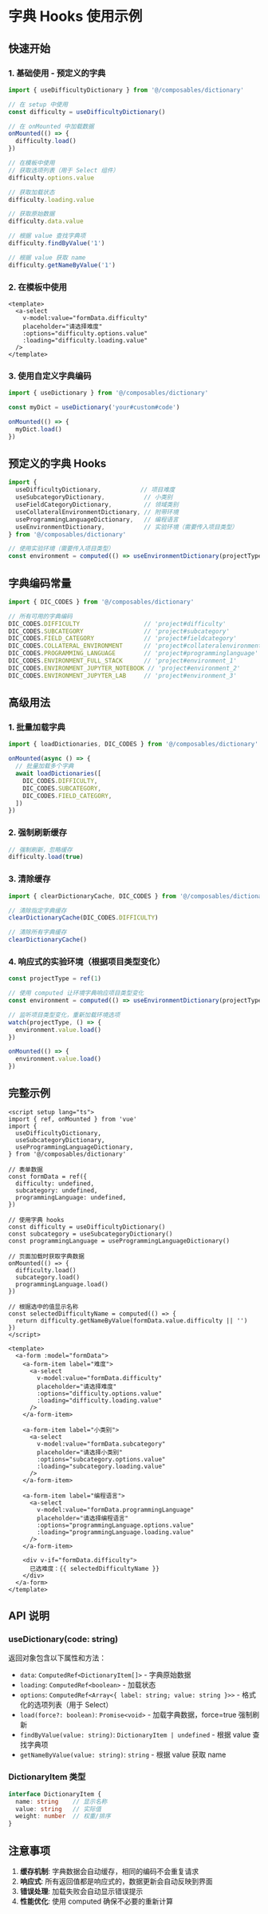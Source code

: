 # 字典 Hooks 使用示例

## 快速开始

### 1. 基础使用 - 预定义的字典

```typescript
import { useDifficultyDictionary } from '@/composables/dictionary'

// 在 setup 中使用
const difficulty = useDifficultyDictionary()

// 在 onMounted 中加载数据
onMounted(() => {
  difficulty.load()
})

// 在模板中使用
// 获取选项列表（用于 Select 组件）
difficulty.options.value

// 获取加载状态
difficulty.loading.value

// 获取原始数据
difficulty.data.value

// 根据 value 查找字典项
difficulty.findByValue('1')

// 根据 value 获取 name
difficulty.getNameByValue('1')
```

### 2. 在模板中使用

```vue
<template>
  <a-select
    v-model:value="formData.difficulty"
    placeholder="请选择难度"
    :options="difficulty.options.value"
    :loading="difficulty.loading.value"
  />
</template>
```

### 3. 使用自定义字典编码

```typescript
import { useDictionary } from '@/composables/dictionary'

const myDict = useDictionary('your#custom#code')

onMounted(() => {
  myDict.load()
})
```

## 预定义的字典 Hooks

```typescript
import {
  useDifficultyDictionary,           // 项目难度
  useSubcategoryDictionary,           // 小类别
  useFieldCategoryDictionary,         // 领域类别
  useCollateralEnvironmentDictionary, // 附带环境
  useProgrammingLanguageDictionary,   // 编程语言
  useEnvironmentDictionary,           // 实验环境（需要传入项目类型）
} from '@/composables/dictionary'

// 使用实验环境（需要传入项目类型）
const environment = computed(() => useEnvironmentDictionary(projectType.value))
```

## 字典编码常量

```typescript
import { DIC_CODES } from '@/composables/dictionary'

// 所有可用的字典编码
DIC_CODES.DIFFICULTY                  // 'project#difficulty'
DIC_CODES.SUBCATEGORY                 // 'project#subcategory'
DIC_CODES.FIELD_CATEGORY              // 'project#fieldcategory'
DIC_CODES.COLLATERAL_ENVIRONMENT      // 'project#collateralenvironment'
DIC_CODES.PROGRAMMING_LANGUAGE        // 'project#programminglanguage'
DIC_CODES.ENVIRONMENT_FULL_STACK      // 'project#environment_1'
DIC_CODES.ENVIRONMENT_JUPYTER_NOTEBOOK // 'project#environment_2'
DIC_CODES.ENVIRONMENT_JUPYTER_LAB     // 'project#environment_3'
```

## 高级用法

### 1. 批量加载字典

```typescript
import { loadDictionaries, DIC_CODES } from '@/composables/dictionary'

onMounted(async () => {
  // 批量加载多个字典
  await loadDictionaries([
    DIC_CODES.DIFFICULTY,
    DIC_CODES.SUBCATEGORY,
    DIC_CODES.FIELD_CATEGORY,
  ])
})
```

### 2. 强制刷新缓存

```typescript
// 强制刷新，忽略缓存
difficulty.load(true)
```

### 3. 清除缓存

```typescript
import { clearDictionaryCache, DIC_CODES } from '@/composables/dictionary'

// 清除指定字典缓存
clearDictionaryCache(DIC_CODES.DIFFICULTY)

// 清除所有字典缓存
clearDictionaryCache()
```

### 4. 响应式的实验环境（根据项目类型变化）

```typescript
const projectType = ref(1)

// 使用 computed 让环境字典响应项目类型变化
const environment = computed(() => useEnvironmentDictionary(projectType.value))

// 监听项目类型变化，重新加载环境选项
watch(projectType, () => {
  environment.value.load()
})

onMounted(() => {
  environment.value.load()
})
```

## 完整示例

```vue
<script setup lang="ts">
import { ref, onMounted } from 'vue'
import {
  useDifficultyDictionary,
  useSubcategoryDictionary,
  useProgrammingLanguageDictionary,
} from '@/composables/dictionary'

// 表单数据
const formData = ref({
  difficulty: undefined,
  subcategory: undefined,
  programmingLanguage: undefined,
})

// 使用字典 hooks
const difficulty = useDifficultyDictionary()
const subcategory = useSubcategoryDictionary()
const programmingLanguage = useProgrammingLanguageDictionary()

// 页面加载时获取字典数据
onMounted(() => {
  difficulty.load()
  subcategory.load()
  programmingLanguage.load()
})

// 根据选中的值显示名称
const selectedDifficultyName = computed(() => {
  return difficulty.getNameByValue(formData.value.difficulty || '')
})
</script>

<template>
  <a-form :model="formData">
    <a-form-item label="难度">
      <a-select
        v-model:value="formData.difficulty"
        placeholder="请选择难度"
        :options="difficulty.options.value"
        :loading="difficulty.loading.value"
      />
    </a-form-item>

    <a-form-item label="小类别">
      <a-select
        v-model:value="formData.subcategory"
        placeholder="请选择小类别"
        :options="subcategory.options.value"
        :loading="subcategory.loading.value"
      />
    </a-form-item>

    <a-form-item label="编程语言">
      <a-select
        v-model:value="formData.programmingLanguage"
        placeholder="请选择编程语言"
        :options="programmingLanguage.options.value"
        :loading="programmingLanguage.loading.value"
      />
    </a-form-item>

    <div v-if="formData.difficulty">
      已选难度：{{ selectedDifficultyName }}
    </div>
  </a-form>
</template>
```

## API 说明

### useDictionary(code: string)

返回对象包含以下属性和方法：

- `data`: `ComputedRef<DictionaryItem[]>` - 字典原始数据
- `loading`: `ComputedRef<boolean>` - 加载状态
- `options`: `ComputedRef<Array<{ label: string; value: string }>>` - 格式化的选项列表（用于 Select）
- `load(force?: boolean)`: `Promise<void>` - 加载字典数据，force=true 强制刷新
- `findByValue(value: string)`: `DictionaryItem | undefined` - 根据 value 查找字典项
- `getNameByValue(value: string)`: `string` - 根据 value 获取 name

### DictionaryItem 类型

```typescript
interface DictionaryItem {
  name: string    // 显示名称
  value: string   // 实际值
  weight: number  // 权重/排序
}
```

## 注意事项

1. **缓存机制**: 字典数据会自动缓存，相同的编码不会重复请求
2. **响应式**: 所有返回值都是响应式的，数据更新会自动反映到界面
3. **错误处理**: 加载失败会自动显示错误提示
4. **性能优化**: 使用 computed 确保不必要的重新计算

